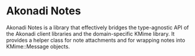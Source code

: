 # Akonadi Notes #

Akonadi Notes is a library that effectively bridges the type-agnostic API of
the Akonadi client libraries and the domain-specific KMime library. It provides
a helper class for note attachments and for wrapping notes into KMime::Message
objects.
